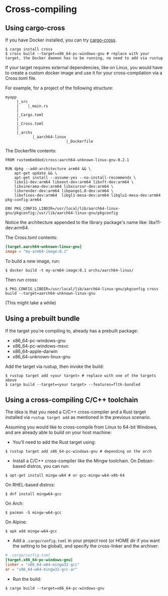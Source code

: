 # Cross-compiling

## Using cargo-cross
If you have Docker installed, you can try [cargo-cross](https://github.com/rust-embedded/cross).
```
$ cargo install cross
$ cross build --target=x86_64-pc-windows-gnu # replace with your target, the Docker daemon has to be running, no need to add via rustup
```

If your target requires external dependencies, like on Linux, you would have to create a custom docker image and use it for your cross-compilation via a Cross.toml file.

For example, for a project of the following structure:
```
myapp
     |_src
     |    |_main.rs    
     |
     |_Cargo.toml
     |
     |_Cross.toml
     |
     |_archs
            |_aarch64-linux
                           |_Dockerfile
```

The Dockerfile contents:
```
FROM rustembedded/cross:aarch64-unknown-linux-gnu-0.2.1

RUN dpkg --add-architecture arm64 && \
    apt-get update && \
    apt-get install --assume-yes --no-install-recommends \
    libx11-dev:arm64 libxext-dev:arm64 libxft-dev:arm64 \
    libxinerama-dev:arm64 libxcursor-dev:arm64 \
    libxrender-dev:arm64 libpango1.0-dev:arm64 \
    libxfixes-dev:arm64  libgl1-mesa-dev:arm64 libglu1-mesa-dev:arm64 pkg-config:arm64

ENV PKG_CONFIG_LIBDIR=/usr/local/lib/aarch64-linux-gnu/pkgconfig:/usr/lib/aarch64-linux-gnu/pkgconfig
```
Notice the architecture appended to the library package's name like: libx11-dev:arm64.

The Cross.toml contents:
```toml
[target.aarch64-unknown-linux-gnu]
image = "my-arm64-image:0.1"
```

To build a new image, run:
```
$ docker build -t my-arm64-image:0.1 archs/aarch64-linux/
```

Then run cross:
```
$ PKG_CONFIG_LIBDIR=/usr/local/lib/aarch64-linux-gnu/pkgconfig cross build --target=aarch64-unknown-linux-gnu
```
(This might take a while)

## Using a prebuilt bundle
If the target you're compiling to, already has a prebuilt package:
- x86_64-pc-windows-gnu
- x86_64-pc-windows-msvc
- x86_64-apple-darwin
- x86_64-unknown-linux-gnu

Add the target via rustup, then invoke the build:
```
$ rustup target add <your target> # replace with one of the targets above
$ cargo build --target=<your target> --features=fltk-bundled
```

## Using a cross-compiling C/C++ toolchain

The idea is that you need a C/C++ cross-compiler and a Rust target installed via `rustup target add` as mentioned in the previous scenario.

Assuming you would like to cross-compile from Linux to 64-bit Windows, and are already able to build on your host machine:
- You'll need to add the Rust target using:
```
$ rustup target add x86_64-pc-windows-gnu # depending on the arch
```
- Install a C/C++ cross-compiler like the Mingw toolchain. On Debian-based distros, you can run:
```
$ apt-get install mingw-w64 # or gcc-mingw-w64-x86-64
```
On RHEL-based distros:
```
$ dnf install mingw64-gcc
```
On Arch:
```
$ pacman -S mingw-w64-gcc
```
On Alpine:
```
$ apk add mingw-w64-gcc
```
- Add a `.cargo/config.toml` in your project root (or HOME dir if you want the setting to be global), and specify the cross-linker and the archiver:
```toml
# .cargo/config.toml
[target.x86_64-pc-windows-gnu]
linker = "x86_64-w64-mingw32-gcc"
ar = "x86_64-w64-mingw32-gcc-ar"
```
- Run the build:
```
$ cargo build --target=x86_64-pc-windows-gnu
```

